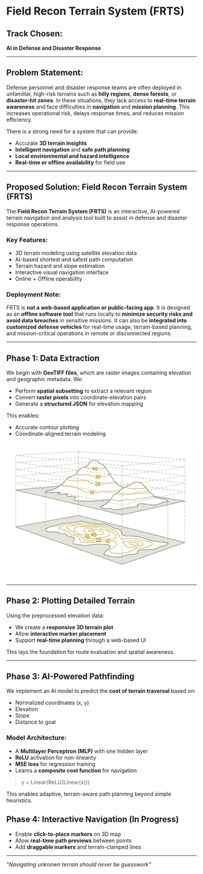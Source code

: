 # Field Recon Terrain System (FRTS)

## Track Chosen:
**AI in Defense and Disaster Response**

---

## Problem Statement:
Defense personnel and disaster response teams are often deployed in unfamiliar, high-risk terrains such as **hilly regions**, **dense forests**, or **disaster-hit zones**. In these situations, they lack access to **real-time terrain awareness** and face difficulties in **navigation** and **mission planning**. This increases operational risk, delays response times, and reduces mission efficiency.

There is a strong need for a system that can provide:
- Accurate **3D terrain insights**
- **Intelligent navigation** and **safe path planning**
- **Local environmental and hazard intelligence**
- **Real-time or offline availability** for field use

---

## Proposed Solution: Field Recon Terrain System (FRTS)

The **Field Recon Terrain System (FRTS)** is an interactive, AI-powered terrain navigation and analysis tool built to assist in defense and disaster response operations.

### Key Features:
- 3D terrain modeling using satellite elevation data
- AI-based shortest and safest path computation
- Terrain hazard and slope estimation
- Interactive visual navigation interface
- Online + Offline operability

### Deployment Note:
FRTS is **not a web-based application or public-facing app**. It is designed as an **offline software tool** that runs locally to **minimize security risks and avoid data breaches** in sensitive missions. It can also be **integrated into customized defense vehicles** for real-time usage, terrain-based planning, and mission-critical operations in remote or disconnected regions.

---

## Phase 1: Data Extraction
We begin with **GeoTIFF files**, which are raster images containing elevation and geographic metadata. We:

- Perform **spatial subsetting** to extract a relevant region
- Convert **raster pixels** into coordinate-elevation pairs
- Generate a **structured JSON** for elevation mapping

This enables:
- Accurate contour plotting
- Coordinate-aligned terrain modeling

![Contour to 3D](contour_plot.png)

---

## Phase 2: Plotting Detailed Terrain
Using the preprocessed elevation data:
- We create a **responsive 3D terrain plot**
- Allow **interactive marker placement**
- Support **real-time planning** through a web-based UI

This lays the foundation for route evaluation and spatial awareness.

---

## Phase 3: AI-Powered Pathfinding
We implement an AI model to predict the **cost of terrain traversal** based on:
- Normalized coordinates (x, y)
- Elevation
- Slope
- Distance to goal

### Model Architecture:
- A **Multilayer Perceptron (MLP)** with one hidden layer
- **ReLU** activation for non-linearity
- **MSE loss** for regression training
- Learns a **composite cost function** for navigation

> y = Linear(ReLU(Linear(x)))

This enables adaptive, terrain-aware path planning beyond simple heuristics.

## Phase 4: Interactive Navigation (In Progress)
- Enable **click-to-place markers** on 3D map
- Allow **real-time path previews** between points
- Add **draggable markers** and terrain-clamped lines

---
_"Navigating unknown terrain should never be guesswork"_
  
